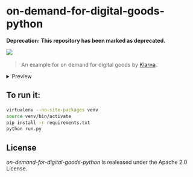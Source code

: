 # on-demand-for-digital-goods-python

**Deprecation: This repository has been marked as deprecated.**

![](https://badgen.net/github/license/klarna/on-demand-for-digital-goods-python)

> An example for on demand for digital goods by [Klarna](https://www.klarna.com).

<details>
  <summary>Preview</summary>

  ![screenshot showing the klarna on demand checkout](./assets/showcase.png)

</details>

## To run it:

```bash
virtualenv --no-site-packages venv
source venv/bin/activate
pip install -r requirements.txt
python run.py
```

## License

*on-demand-for-digital-goods-python* is realeased under the Apache 2.0 License.
